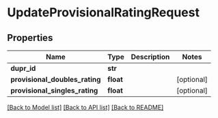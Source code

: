 # UpdateProvisionalRatingRequest

## Properties
Name | Type | Description | Notes
------------ | ------------- | ------------- | -------------
**dupr_id** | **str** |  | 
**provisional_doubles_rating** | **float** |  | [optional] 
**provisional_singles_rating** | **float** |  | [optional] 

[[Back to Model list]](../README.md#documentation-for-models) [[Back to API list]](../README.md#documentation-for-api-endpoints) [[Back to README]](../README.md)

